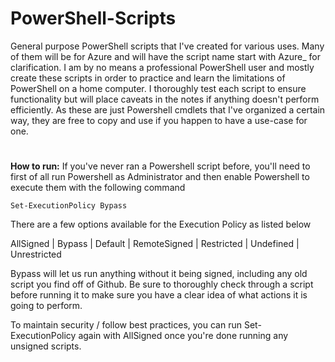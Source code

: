# PowerShell-Scripts
General purpose PowerShell scripts that I've created for various uses. Many of them will be for Azure and will have the script name start with Azure_ for clarification. I am by no means a professional PowerShell user and mostly create these scripts in order to practice and learn the limitations of PowerShell on a home computer. I thoroughly test each script to ensure functionality but will place caveats in the notes if anything doesn't perform efficiently.
As these are just Powershell cmdlets that I've organized a certain way, they are free to copy and use if you happen to have a use-case for one.
#
<b>How to run:</b>
If you've never ran a Powershell script before, you'll need to first of all run Powershell as Administrator and then enable Powershell to execute them with the following command
```
Set-ExecutionPolicy Bypass
```
There are a few options available for the Execution Policy as listed below

AllSigned |
Bypass |
Default |
RemoteSigned |
Restricted |
Undefined |
Unrestricted

Bypass will let us run anything without it being signed, including any old script you find off of Github. Be sure to thoroughly check through a script before running it to make sure you have a clear idea of what actions it is going to perform.

To maintain security / follow best practices, you can run Set-ExecutionPolicy again with AllSigned once you're done running any unsigned scripts.

